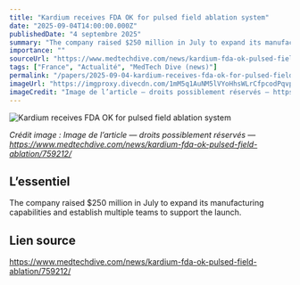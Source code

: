 ```yaml
---
title: "Kardium receives FDA OK for pulsed field ablation system"
date: "2025-09-04T14:00:00.000Z"
publishedDate: "4 septembre 2025"
summary: "The company raised $250 million in July to expand its manufacturing capabilities and establish multiple teams to support the launch."
importance: ""
sourceUrl: "https://www.medtechdive.com/news/kardium-fda-ok-pulsed-field-ablation/759212/"
tags: ["France", "Actualité", "MedTech Dive (news)"]
permalink: "/papers/2025-09-04-kardium-receives-fda-ok-for-pulsed-field-ablation-system"
imageUrl: "https://imgproxy.divecdn.com/1mM5q1AuNM5lVYoHhsWLrCfpcodPqvpJfdMiNN_NSY8/g:nowe:0:156/c:3000:1694/rs:fit:770:435/Z3M6Ly9kaXZlc2l0ZS1zdG9yYWdlL2RpdmVpbWFnZS9LYXJkaXVtX0dsb2JlX2FycmF5X2RlcGxveWVkLmpwZw==.webp"
imageCredit: "Image de l’article — droits possiblement réservés — https://www.medtechdive.com/news/kardium-fda-ok-pulsed-field-ablation/759212/"
---
```


![Kardium receives FDA OK for pulsed field ablation system](https://imgproxy.divecdn.com/1mM5q1AuNM5lVYoHhsWLrCfpcodPqvpJfdMiNN_NSY8/g:nowe:0:156/c:3000:1694/rs:fit:770:435/Z3M6Ly9kaXZlc2l0ZS1zdG9yYWdlL2RpdmVpbWFnZS9LYXJkaXVtX0dsb2JlX2FycmF5X2RlcGxveWVkLmpwZw==.webp)

*Crédit image : Image de l’article — droits possiblement réservés — https://www.medtechdive.com/news/kardium-fda-ok-pulsed-field-ablation/759212/*

## L’essentiel

The company raised $250 million in July to expand its manufacturing capabilities and establish multiple teams to support the launch.

## Lien source

https://www.medtechdive.com/news/kardium-fda-ok-pulsed-field-ablation/759212/
